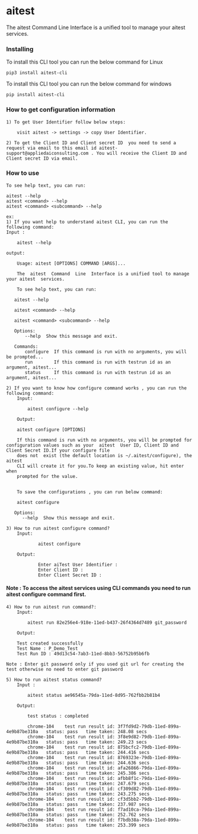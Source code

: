 # aitest
The  aitest  Command  Line  Interface is a unified tool to manage your aitest services.

### Installing
To install this CLI tool you can run the below command for Linux 
```
pip3 install aitest-cli
```

To install this CLI tool you can run the below command for windows 
```
pip install aitest-cli
```

### How to get configuration information
    1) To get User Identifier follow below steps:

        visit aitest -> settings -> copy User Identifier.

    2) To get the Client ID and Client secret ID  you need to send a request via email to this email id aitest-support@appliedaiconsulting.com . You will receive the Client ID and Client secret ID via email.


### How to use
    To see help text, you can run:

    aitest --help
    aitest <command> --help
    aitest <command> <subcommand> --help

    ex:
    1) If you want help to understand aitest CLI, you can run the following command:
    Input :
    
        aitest --help
        
    output:
    
        Usage: aitest [OPTIONS] COMMAND [ARGS]...

        The  aitest  Command  Line  Interface is a unified tool to manage your aitest  services.
    
        To see help text, you can run:
    
       aitest --help
    
       aitest <command> --help
    
       aitest <command> <subcommand> --help
    
       Options:
           --help  Show this message and exit.
    
       Commands:
           configure  If this command is run with no arguments, you will be prompted...
           run        If this command is run with testrun id as an argument, aitest...
           status     If this command is run with testrun id as an argument, aitest...

    2) If you want to know how configure command works , you can run the following command:
        Input:
        
            aitest configure --help
        
        Output:
        
        aitest configure [OPTIONS]

        If this command is run with no arguments, you will be prompted for configuration values such as your  aitest  User ID, Client ID and Client Secret ID.If your configure file
        does not  exist (the default location is ~/.aitest/configure), the aitest
        CLI will create it for you.To keep an existing value, hit enter when
        prompted for the value.

    
        To save the configurations , you can run below command:
    
        aitest configure
    
       Options:
          --help  Show this message and exit.

    3) How to run aitest configure command?
        Input:

                aitest configure 

        Output:
    
                Enter aiTest User Identifier : 
                Enter Client ID :
                Enter Client Secret ID :
        
#### Note : To access the aitest services using CLI commands you need to run  aitest configure command first.


    4) How to run aitest run command?:
        Input:
        
            aitest run 82e256e4-918e-11ed-b437-26f4364d7489 git_password       

        Output:
        
        Test created successfully
        Test Name : P_Demo_Test
        Test Run ID : 49d13c54-7ab3-11ed-8bb3-56752b95b6fb

    Note : Enter git password only if you used git url for creating the test otherwise no need to enter git password
            
    5) How to run aitest status command?
        Input :

            aitest status ae96545a-79da-11ed-8d95-762fbb2b81b4

        Output:

            test status : completed

            chrome-104    test run result id: 3f7fd9d2-79db-11ed-899a-4e9b87be310a   status: pass   time taken: 248.08 secs
            chrome-104    test run result id: 3f8e9d82-79db-11ed-899a-4e9b87be310a   status: pass   time taken: 249.23 secs
            chrome-104    test run result id: 875bcfc2-79db-11ed-899a-4e9b87be310a   status: pass   time taken: 244.416 secs
            chrome-104    test run result id: 8769323e-79db-11ed-899a-4e9b87be310a   status: pass   time taken: 244.636 secs
            chrome-104    test run result id: afa26866-79da-11ed-899a-4e9b87be310a   status: pass   time taken: 245.386 secs
            chrome-104    test run result id: afbb8f1c-79da-11ed-899a-4e9b87be310a   status: pass   time taken: 247.679 secs
            chrome-104    test run result id: cf309d82-79db-11ed-899a-4e9b87be310a   status: pass   time taken: 243.275 secs
            chrome-104    test run result id: cf3d5bb2-79db-11ed-899a-4e9b87be310a   status: pass   time taken: 237.987 secs
            chrome-104    test run result id: f7ad10ca-79da-11ed-899a-4e9b87be310a   status: pass   time taken: 252.762 secs
            chrome-104    test run result id: f7bdb38a-79da-11ed-899a-4e9b87be310a   status: pass   time taken: 253.399 secs




    

    

    